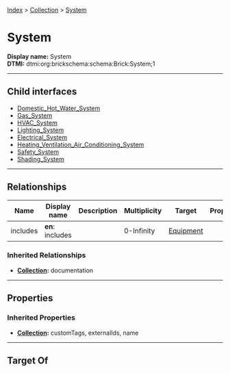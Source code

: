 [Index](../../Index.md) > [Collection](../Collection.md) > [System](#)
# System

**Display name:** System<br />
**DTMI:** dtmi:org:brickschema:schema:Brick:System;1

---

## Child interfaces
* [Domestic_Hot_Water_System](Domestic_Hot_Water_System.md)
* [Gas_System](Gas_System.md)
* [HVAC_System](HVAC_System.md)
* [Lighting_System](Lighting_System.md)
* [Electrical_System](Electrical_System/Electrical_System.md)
* [Heating_Ventilation_Air_Conditioning_System](Heating_Ventilation_Air_Conditioning_System/Heating_Ventilation_Air_Conditioning_System.md)
* [Safety_System](Safety_System/Safety_System.md)
* [Shading_System](Shading_System/Shading_System.md)

---

## Relationships

|Name|Display name|Description|Multiplicity|Target|Properties|Writable|
|-|-|-|-|-|-|-|
|includes|**en**: includes||0-Infinity|[Equipment](../../Asset/Equipment/Equipment.md)||True|
### Inherited Relationships
* **[Collection](../Collection.md):** documentation

---

## Properties

### Inherited Properties
* **[Collection](../Collection.md):** customTags, externalIds, name

---

## Target Of
